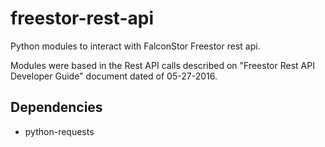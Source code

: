 freestor-rest-api
========

Python modules to interact with FalconStor Freestor rest api.

Modules were based in the Rest API calls described on "Freestor Rest API Developer Guide" document dated of 05-27-2016.


Dependencies
------------

 * python-requests

